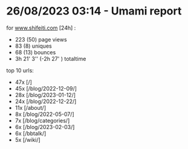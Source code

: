 # 26/08/2023 03:14 - Umami report
for www.shifeiti.com [24h] :

 - 223 (50) page views
 - 83 (8) uniques
 - 68 (13) bounces
 - 3h 21' 3'' (-2h 27' ) totaltime


top 10 urls:
 - 47x [/]
 - 45x [/blog/2022-12-09/]
 - 28x [/blog/2023-01-12/]
 - 24x [/blog/2022-12-22/]
 - 11x [/about/]
 - 8x [/blog/2022-05-07/]
 - 7x [/blog/categories/]
 - 6x [/blog/2023-02-03/]
 - 6x [/bbtalk/]
 - 5x [/wiki/]


